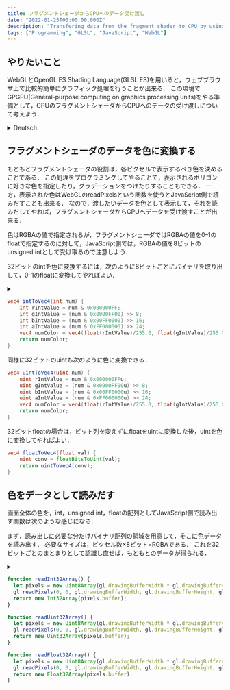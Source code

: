```yaml
---
title: フラグメントシェーダからCPUへのデータ受け渡し
date: "2022-01-25T00:00:00.000Z"
description: "Transfering data from the fragment shader to CPU by using WebGL readPixels"
tags: ["Programming", "GLSL", "JavaScript", "WebGL"]
---
```


## やりたいこと

WebGLとOpenGL ES Shading Language(GLSL ES)を用いると，ウェブブラウザ上で比較的簡単にグラフィック処理を行うことが出来る．
この環境でGPGPU(General-purpose computing on graphics processing units)をやる準備として，GPUのフラグメントシェーダからCPUへのデータの受け渡しについて考えよう．

<details>
<summary>Deutsch</summary>
Mithilfe von WebGL und OpenGL ES Shading Language(GLSL ES) kann man die Grafikverarbeitung relativ einfach in einem Webbrowser durchführen.
Um GPGPU (General-purpose computing on graphics processing units) in dieser Umgebung durchzuführen, versuchen wir, Daten vom GPU Fragment Shader auf die CPU zu übertragen.
</details>

## フラグメントシェーダのデータを色に変換する

もともとフラグメントシェーダの役割は，各ピクセルで表示するべき色を決めることである．
この処理をプログラミングしてやることで，表示されるポリゴンに好きな色を指定したり，グラデーションをつけたりすることもできる．
一方，表示された色はWebGLのreadPixelsという関数を使うとJavaScript側で読みだすことも出来る．
なので，渡したいデータを色として表示して，それを読みだしてやれば，フラグメントシェーダからCPUへデータを受け渡すことが出来る．

色はRGBAの値で指定されるが，フラグメントシェーダではRGBAの値を0&ndash;1のfloatで指定するのに対して，JavaScript側では，RGBAの値を8ビットのunsigned intとして受け取るので注意しよう．

32ビットのintを色に変換するには，次のように8ビットごとにバイナリを取り出して，0&ndash;1のfloatに変換してやればよい．

<details>
<summary></summary>
Die Rolle des Fragment Shaders ist, für jedes Pixel eine Farbe zu bestimmen. Die gezeichnete Farbe kann von der CPU mit der WebGL Funktion readPixcels gelesen werden.
Das heißt, wenn man die Daten als Farbe zeichnet, können die Daten von der GPU zur CPU übertragen werden.

Zum Beischpiel, 32-Bit int, uint oder float Data kann auf folgende Weise in eine Farbe konvertiert werden:
</details>

```glsl
vec4 intToVec4(int num) {
    int rIntValue = num & 0x000000FF;
    int gIntValue = (num & 0x0000FF00) >> 8;
    int bIntValue = (num & 0x00FF0000) >> 16;
    int aIntValue = (num & 0xFF000000) >> 24;
    vec4 numColor = vec4(float(rIntValue)/255.0, float(gIntValue)/255.0, float(bIntValue)/255.0, float(aIntValue)/255.0); 
    return numColor; 
} 
```

同様に32ビットのuintも次のように色に変換できる．

```glsl
vec4 uintToVec4(uint num) {
    uint rIntValue = num & 0x000000FFu;
    uint gIntValue = (num & 0x0000FF00u) >> 8;
    uint bIntValue = (num & 0x00FF0000u) >> 16;
    uint aIntValue = (num & 0xFF000000u) >> 24;
    vec4 numColor = vec4(float(rIntValue)/255.0, float(gIntValue)/255.0, float(bIntValue)/255.0, float(aIntValue)/255.0); 
    return numColor;
}
```

32ビットfloatの場合は，ビット列を変えずにfloatをuintに変換した後，uintを色に変換してやればよい．

```glsl
vec4 floatToVec4(float val) {
    uint conv = floatBitsToUint(val);
    return uintToVec4(conv);
}
```
## 色をデータとして読みだす

画面全体の色を，int，unsigned int，floatの配列としてJavaScript側で読み出す関数は次のような感じになる．

まず，読み出しに必要な分だけバイナリ配列の領域を用意して，そこに色データを読み出す．
必要なサイズは，ピクセル数×8ビット×RGBAである．
これを32ビットごとのまとまりとして認識し直せば，もともとのデータが得られる．

<details>
<summary></summary>
Die gezeichneten Farben können auf folgende Weise als ein int-, uint-, oder float-Array ausgelesen werden.

Zuerst sollte man den notwendigen Binary Buffer vorbereiten und die Farbdaten auslesen. Die notwendige Buffergröße ist: Pixels × 8-Bit × RGBA.
Dann sollen diese Binärdaten als 32-Bit Datan neu erkannt werden.
</details>

```javascript
function readInt32Array() {
  let pixels = new Uint8Array(gl.drawingBufferWidth * gl.drawingBufferHeight * 4);
  gl.readPixels(0, 0, gl.drawingBufferWidth, gl.drawingBufferHeight, gl.RGBA, gl.UNSIGNED_BYTE, pixels);
  return new Int32Array(pixels.buffer);
}

function readUint32Array() {
  let pixels = new Uint8Array(gl.drawingBufferWidth * gl.drawingBufferHeight * 4);
  gl.readPixels(0, 0, gl.drawingBufferWidth, gl.drawingBufferHeight, gl.RGBA, gl.UNSIGNED_BYTE, pixels);
  return new Uint32Array(pixels.buffer);
}

function readFloat32Array() {
  let pixels = new Uint8Array(gl.drawingBufferWidth * gl.drawingBufferHeight * 4);
  gl.readPixels(0, 0, gl.drawingBufferWidth, gl.drawingBufferHeight, gl.RGBA, gl.UNSIGNED_BYTE, pixels);
  return new Float32Array(pixels.buffer);
}
```
